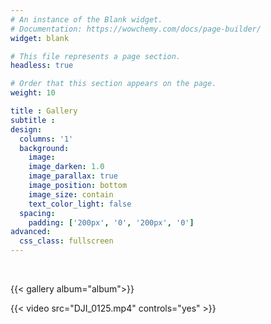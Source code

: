 ```yaml
---
# An instance of the Blank widget.
# Documentation: https://wowchemy.com/docs/page-builder/
widget: blank

# This file represents a page section.
headless: true

# Order that this section appears on the page.
weight: 10

title : Gallery
subtitle : 
design:
  columns: '1'
  background:
    image: 
    image_darken: 1.0
    image_parallax: true
    image_position: bottom
    image_size: contain
    text_color_light: false
  spacing:
    padding: ['200px', '0', '200px', '0']
advanced:
  css_class: fullscreen
---
```

<br>



{{< gallery album="album">}} 

{{< video src="DJI_0125.mp4" controls="yes" >}}